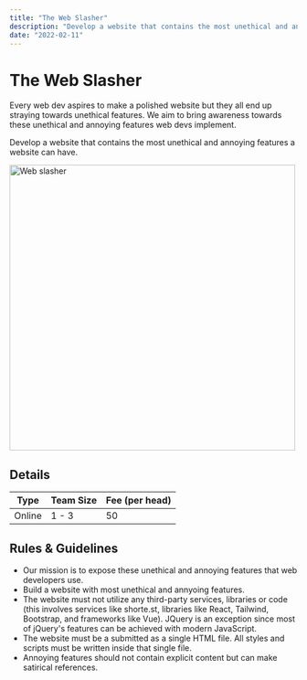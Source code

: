 ```yaml
---
title: "The Web Slasher"
description: "Develop a website that contains the most unethical and annoying features a website can have. "
date: "2022-02-11"
---
```


# The Web Slasher

Every web dev aspires to make a polished website but they all end up straying towards unethical features. We aim to bring awareness towards these unethical and annoying features web devs implement.

Develop a website that contains the most unethical and annoying features a website can have.

<img src="/posters/13.png" alt="Web slasher" style="height: 500px; width:500px;"/>

## Details

| Type   | Team Size | Fee (per head) |
| ------ | --------- | -------------- |
| Online | 1 - 3     | 50             |

## Rules & Guidelines

-   Our mission is to expose these unethical and annoying features that web developers use.
-   Build a website with most unethical and annyoing features.
-   The website must not utilize any third-party services, libraries or code (this involves services like shorte.st, libraries like React, Tailwind, Bootstrap, and frameworks like Vue). JQuery is an exception since most of jQuery's features can be achieved with modern JavaScript.
-   The website must be a submitted as a single HTML file. All styles and scripts must be written inside that single file.
-   Annoying features should not contain explicit content but can make satirical references.
